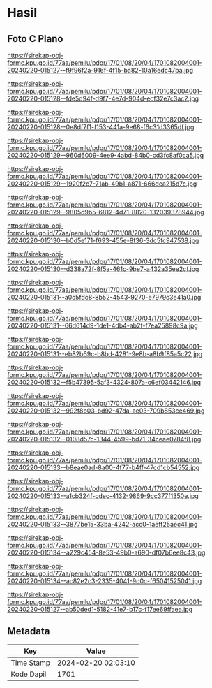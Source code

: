 # Hasil

## Foto C Plano

https://sirekap-obj-formc.kpu.go.id/77aa/pemilu/pdpr/17/01/08/20/04/1701082004001-20240220-015127--f9f96f2a-916f-4f15-ba82-10a16edc47ba.jpg

https://sirekap-obj-formc.kpu.go.id/77aa/pemilu/pdpr/17/01/08/20/04/1701082004001-20240220-015128--fde5d94f-d9f7-4e7d-904d-ecf32e7c3ac2.jpg

https://sirekap-obj-formc.kpu.go.id/77aa/pemilu/pdpr/17/01/08/20/04/1701082004001-20240220-015128--0e8df7f1-f153-441a-9e68-f6c31d3365df.jpg

https://sirekap-obj-formc.kpu.go.id/77aa/pemilu/pdpr/17/01/08/20/04/1701082004001-20240220-015129--960d6009-4ee9-4abd-84b0-cd3fc8af0ca5.jpg

https://sirekap-obj-formc.kpu.go.id/77aa/pemilu/pdpr/17/01/08/20/04/1701082004001-20240220-015129--1920f2c7-71ab-49b1-a871-666dca215d7c.jpg

https://sirekap-obj-formc.kpu.go.id/77aa/pemilu/pdpr/17/01/08/20/04/1701082004001-20240220-015129--9805d9b5-6812-4d71-8820-132039378944.jpg

https://sirekap-obj-formc.kpu.go.id/77aa/pemilu/pdpr/17/01/08/20/04/1701082004001-20240220-015130--b0d5e171-f693-455e-8f36-3dc5fc947538.jpg

https://sirekap-obj-formc.kpu.go.id/77aa/pemilu/pdpr/17/01/08/20/04/1701082004001-20240220-015130--d338a72f-8f5a-461c-9be7-a432a35ee2cf.jpg

https://sirekap-obj-formc.kpu.go.id/77aa/pemilu/pdpr/17/01/08/20/04/1701082004001-20240220-015131--a0c5fdc8-8b52-4543-9270-e7979c3e41a0.jpg

https://sirekap-obj-formc.kpu.go.id/77aa/pemilu/pdpr/17/01/08/20/04/1701082004001-20240220-015131--66d614d9-1de1-4db4-ab2f-f7ea25898c9a.jpg

https://sirekap-obj-formc.kpu.go.id/77aa/pemilu/pdpr/17/01/08/20/04/1701082004001-20240220-015131--eb82b69c-b8bd-4281-9e8b-a8b9f85a5c22.jpg

https://sirekap-obj-formc.kpu.go.id/77aa/pemilu/pdpr/17/01/08/20/04/1701082004001-20240220-015132--f5b47395-5af3-4324-807a-c6ef03442146.jpg

https://sirekap-obj-formc.kpu.go.id/77aa/pemilu/pdpr/17/01/08/20/04/1701082004001-20240220-015132--992f8b03-bd92-47da-ae03-709b853ce469.jpg

https://sirekap-obj-formc.kpu.go.id/77aa/pemilu/pdpr/17/01/08/20/04/1701082004001-20240220-015132--0108d57c-1344-4599-bd71-34ceae0784f8.jpg

https://sirekap-obj-formc.kpu.go.id/77aa/pemilu/pdpr/17/01/08/20/04/1701082004001-20240220-015133--b8eae0ad-8a00-4f77-b4ff-47cd1cb54552.jpg

https://sirekap-obj-formc.kpu.go.id/77aa/pemilu/pdpr/17/01/08/20/04/1701082004001-20240220-015133--a1cb324f-cdec-4132-9869-9cc377f1350e.jpg

https://sirekap-obj-formc.kpu.go.id/77aa/pemilu/pdpr/17/01/08/20/04/1701082004001-20240220-015133--3877be15-33ba-4242-acc0-1aeff25aec41.jpg

https://sirekap-obj-formc.kpu.go.id/77aa/pemilu/pdpr/17/01/08/20/04/1701082004001-20240220-015134--a229c454-8e53-49b0-a690-df07b6ee8c43.jpg

https://sirekap-obj-formc.kpu.go.id/77aa/pemilu/pdpr/17/01/08/20/04/1701082004001-20240220-015134--ac82e2c3-2335-4041-9d0c-f65041525041.jpg

https://sirekap-obj-formc.kpu.go.id/77aa/pemilu/pdpr/17/01/08/20/04/1701082004001-20240220-015127--ab50ded1-5182-41e7-b17c-f17ee69ffaea.jpg


## Metadata

| Key        | Value               |
| ---------- | ------------------- |
| Time Stamp | 2024-02-20 02:03:10 |
| Kode Dapil | 1701                |



